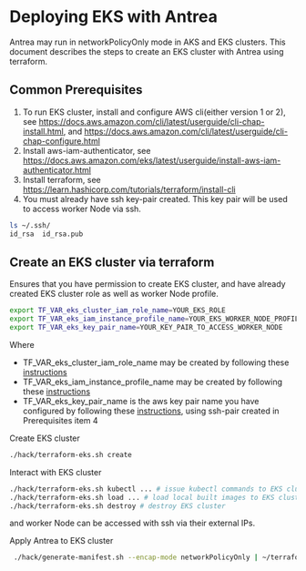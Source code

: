 # Deploying EKS with Antrea

Antrea may run in networkPolicyOnly mode in AKS and EKS clusters. This document
describes the steps to create an EKS cluster with Antrea using terraform.

## Common Prerequisites

1. To run EKS cluster, install and configure AWS cli(either version 1 or 2), see
   <https://docs.aws.amazon.com/cli/latest/userguide/cli-chap-install.html>, and
   <https://docs.aws.amazon.com/cli/latest/userguide/cli-chap-configure.html>
2. Install aws-iam-authenticator, see
   <https://docs.aws.amazon.com/eks/latest/userguide/install-aws-iam-authenticator.html>
3. Install terraform, see <https://learn.hashicorp.com/tutorials/terraform/install-cli>
4. You must already have ssh key-pair created. This key pair will be used to access worker Node via ssh.

```bash
ls ~/.ssh/
id_rsa  id_rsa.pub
```

## Create an EKS cluster via terraform

Ensures that you have permission to create EKS cluster, and have already
created EKS cluster role as well as worker Node profile.

```bash
export TF_VAR_eks_cluster_iam_role_name=YOUR_EKS_ROLE
export TF_VAR_eks_iam_instance_profile_name=YOUR_EKS_WORKER_NODE_PROFILE
export TF_VAR_eks_key_pair_name=YOUR_KEY_PAIR_TO_ACCESS_WORKER_NODE
```

Where

- TF_VAR_eks_cluster_iam_role_name may be created by following these
 [instructions](https://docs.aws.amazon.com/eks/latest/userguide/service_IAM_role.html#create-service-role)
- TF_VAR_eks_iam_instance_profile_name may be created by following these
 [instructions](https://docs.aws.amazon.com/eks/latest/userguide/worker_node_IAM_role.html#create-worker-node-role)
- TF_VAR_eks_key_pair_name is the aws key pair name you have configured by following these
 [instructions](https://docs.aws.amazon.com/AWSEC2/latest/UserGuide/ec2-key-pairs.html#how-to-generate-your-own-key-and-import-it-to-aws),
 using ssh-pair created in Prerequisites item 4

Create EKS cluster

```bash
./hack/terraform-eks.sh create
```

Interact with EKS cluster

```bash
./hack/terraform-eks.sh kubectl ... # issue kubectl commands to EKS cluster
./hack/terraform-eks.sh load ... # load local built images to EKS cluster
./hack/terraform-eks.sh destroy # destroy EKS cluster
```

and worker Node can be accessed with ssh via their external IPs.

Apply Antrea to EKS cluster

```bash
 ./hack/generate-manifest.sh --encap-mode networkPolicyOnly | ~/terraform/eks kubectl apply -f -
```
